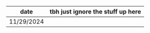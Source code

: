 | date       | tbh just ignore the stuff up here |
| ---------- | --------------------------------- |
| 11/29/2024 | 


